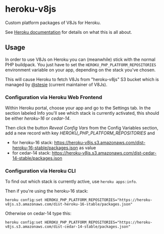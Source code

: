# heroku-v8js

Custom platform packages of V8Js for Heroku.

See [Heroku documentation](https://github.com/heroku/heroku-buildpack-php/blob/master/support/build/README.md)
for details on what this is all about.

## Usage

In order to use V8Js on Heroku you can (meanwhile) stick with the normal PHP buildpack.
You just have to set the `HEROKU_PHP_PLATFORM_REPOSITORIES` environment variable on your app,
depending on the stack you've chosen.

This will cause Heroku to fetch V8Js from "heroku-v8js" S3 bucket which is managed by
[@stesie](https://github.com/stesie/) (current maintainer of V8Js).

### Configuration via Heroku Web Frontend

Within Heroku portal, choose your app and go to the Settings tab.  In the section labeled
Info you'll see which stack is currently activated, this should be either *heroku-16* or *cedar-14*.

Then click the button *Reveal Config Vars* from the Config Variables section, add a new record
with key *HEROKU_PHP_PLATFORM_REPOSITORIES* and

* for heroku-16 stack: https://heroku-v8js.s3.amazonaws.com/dist-heroku-16-stable/packages.json as value
* for cedar-14 stack: https://heroku-v8js.s3.amazonaws.com/dist-cedar-14-stable/packages.json

### Configuration via Heroku CLI

To find out which stack is currently active, use `heroku apps:info`.

Then if you're using the heroku-16 stack:

```
heroku config:set HEROKU_PHP_PLATFORM_REPOSITORIES="https://heroku-v8js.s3.amazonaws.com/dist-heroku-16-stable/packages.json"
```

Otherwise on cedar-14 type this:

```
heroku config:set HEROKU_PHP_PLATFORM_REPOSITORIES="https://heroku-v8js.s3.amazonaws.com/dist-cedar-14-stable/packages.json"
```
